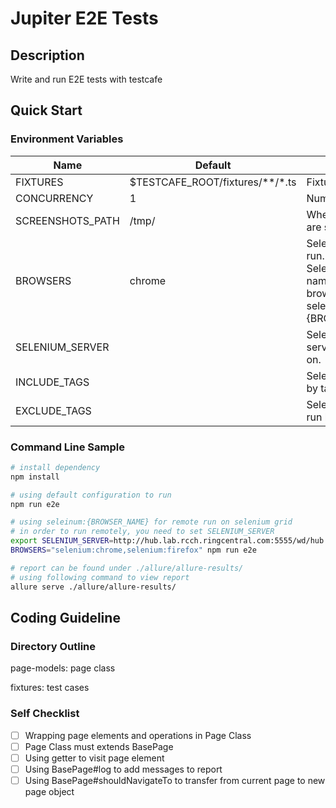 # Jupiter E2E Tests #

## Description ##
Write and run E2E tests with testcafe

## Quick Start ##

### Environment Variables ###
| Name             | Default                         | Usage                                                                                                            | Example                                         |
|------------------|---------------------------------|------------------------------------------------------------------------------------------------------------------|-------------------------------------------------|
| FIXTURES         | $TESTCAFE_ROOT/fixtures/**/*.ts | Fixtures to run.                                                                                                 |                                                 |
| CONCURRENCY      | 1                               | Number of workers.                                                                                               |                                                 |
| SCREENSHOTS_PATH | /tmp/                           | Where screenshots are stored.                                                                                    |                                                 |
| BROWSERS         | chrome                          | Select browsers to run. To run on Selenium Grid, the name pattern of browsers should be selenium:{BROWSER_NAME}. | selenium:chrome                                 |
| SELENIUM_SERVER  |                                 | Selenium grid server to run cases on.                                                                            | http://hub.lab.rcch.ringcentral.com:5555/wd/hub |
| INCLUDE_TAGS     |                                 | Select cases to run by tags.                                                                                     | P0,P1                                           |
| EXCLUDE_TAGS     |                                 | Select cases not to run by tags.                                                                                 | P2,P3                                           |

### Command Line Sample ###
```bash
# install dependency
npm install

# using default configuration to run
npm run e2e

# using seleinum:{BROWSER_NAME} for remote run on selenium grid
# in order to run remotely, you need to set SELENIUM_SERVER
export SELENIUM_SERVER=http://hub.lab.rcch.ringcentral.com:5555/wd/hub
BROWSERS="selenium:chrome,selenium:firefox" npm run e2e

# report can be found under ./allure/allure-results/
# using following command to view report
allure serve ./allure/allure-results/
```

## Coding Guideline ##

### Directory Outline ###
page-models: page class

fixtures: test cases

### Self Checklist ###
- [ ] Wrapping page elements and operations in Page Class
- [ ] Page Class must extends BasePage
- [ ] Using getter to visit page element
- [ ] Using BasePage#log to add messages to report
- [ ] Using BasePage#shouldNavigateTo to transfer from current page to new page object
